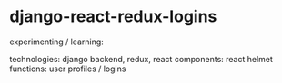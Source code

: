 # django-react-redux-logins

experimenting / learning:

technologies: django backend, redux, react
components: react helmet
functions: user profiles / logins
